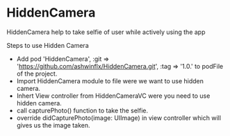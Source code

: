 # HiddenCamera
HiddenCamera help to take selfie of user while actively using the app  

Steps to use Hidden Camera
- Add pod 'HiddenCamera', :git => 'https://github.com/ashwinflx/HiddenCamera.git', :tag => '1.0.' to podFile of the project.
- Import HiddenCamera module to file were we want to use hidden camera.
- Inhert View controller from HiddenCameraVC were you need to use hidden camera.
- call capturePhoto() function to take the selfie.
- override  didCapturePhoto(image: UIImage) in view controller which will gives us the image taken.


